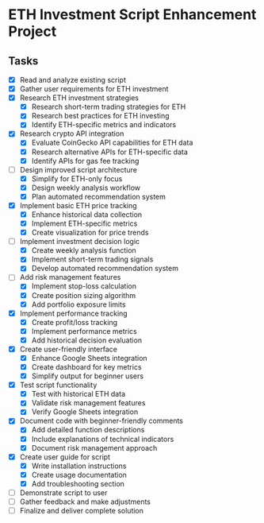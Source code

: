 # ETH Investment Script Enhancement Project

## Tasks
- [x] Read and analyze existing script
- [x] Gather user requirements for ETH investment
- [x] Research ETH investment strategies
  - [x] Research short-term trading strategies for ETH
  - [x] Research best practices for ETH investing
  - [x] Identify ETH-specific metrics and indicators
- [x] Research crypto API integration
  - [x] Evaluate CoinGecko API capabilities for ETH data
  - [x] Research alternative APIs for ETH-specific data
  - [x] Identify APIs for gas fee tracking
- [ ] Design improved script architecture
  - [x] Simplify for ETH-only focus
  - [x] Design weekly analysis workflow
  - [x] Plan automated recommendation system
- [x] Implement basic ETH price tracking
  - [x] Enhance historical data collection
  - [x] Implement ETH-specific metrics
  - [x] Create visualization for price trends
- [ ] Implement investment decision logic
  - [x] Create weekly analysis function
  - [x] Implement short-term trading signals
  - [x] Develop automated recommendation system
- [ ] Add risk management features
  - [x] Implement stop-loss calculation
  - [x] Create position sizing algorithm
  - [x] Add portfolio exposure limits
- [x] Implement performance tracking
  - [x] Create profit/loss tracking
  - [x] Implement performance metrics
  - [x] Add historical decision evaluation
- [x] Create user-friendly interface
  - [x] Enhance Google Sheets integration
  - [x] Create dashboard for key metrics
  - [x] Simplify output for beginner users
- [x] Test script functionality
  - [x] Test with historical ETH data
  - [x] Validate risk management features
  - [x] Verify Google Sheets integration
- [x] Document code with beginner-friendly comments
  - [x] Add detailed function descriptions
  - [x] Include explanations of technical indicators
  - [x] Document risk management approach
- [x] Create user guide for script
  - [x] Write installation instructions
  - [x] Create usage documentation
  - [x] Add troubleshooting section
- [ ] Demonstrate script to user
- [ ] Gather feedback and make adjustments
- [ ] Finalize and deliver complete solution
